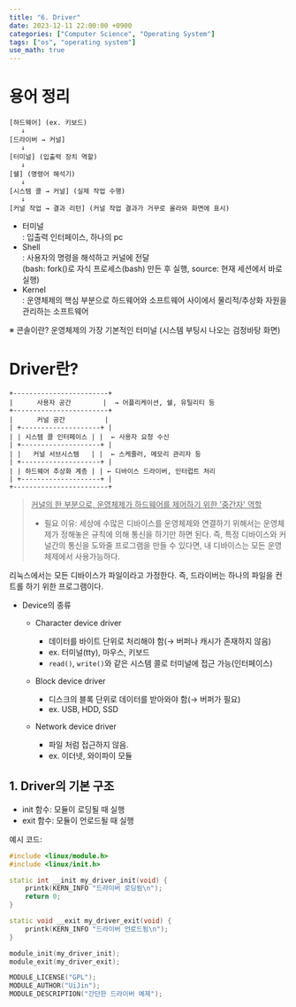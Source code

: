 ```yaml
---
title: "6. Driver"
date: 2023-12-11 22:00:00 +0900
categories: ["Computer Science", "Operating System"]
tags: ["os", "operating system"]
use_math: true
---
```


# 용어 정리

```
[하드웨어] (ex. 키보드)
   ↓
[드라이버 → 커널]
   ↓
[터미널] (입출력 장치 역할)
   ↓
[쉘] (명령어 해석기)
   ↓
[시스템 콜 → 커널] (실제 작업 수행)
   ↓
[커널 작업 → 결과 리턴] (커널 작업 결과가 거꾸로 올라와 화면에 표시)
```

- 터미널<br>
: 입출력 인터페이스, 하나의 pc
- Shell<br>
: 사용자의 명령을 해석하고 커널에 전달<br>
(bash: fork()로 자식 프로세스(bash) 만든 후 실행, source: 현재 세션에서 바로 실행)
- Kernel<br>
: 운영체제의 핵심 부분으로 하드웨어와 소프트웨어 사이에서 물리적/추상화 자원을 관리하는 소프트웨어

※ 콘솔이란? 운영체제의 가장 기본적인 터미널 (시스템 부팅시 나오는 검정바탕 화면)

# Driver란? 


```
+------------------------+
|      사용자 공간        |  → 어플리케이션, 쉘, 유틸리티 등
+------------------------+
|      커널 공간          |
| +--------------------+ |
| | 시스템 콜 인터페이스 | |  ← 사용자 요청 수신
| +--------------------+ |
| |   커널 서브시스템   | |  ← 스케줄러, 메모리 관리자 등
| +--------------------+ |
| | 하드웨어 추상화 계층 | | ← 디바이스 드라이버, 인터럽트 처리
| +--------------------+ |
+------------------------+
```

> <u> 커널의 한 부분으로, 운영체제가 하드웨어를 제어하기 위한 '중간자' 역할</u>
> - 필요 이유: 세상에 수많은 디바이스를 운영체제와 연결하기 위해서는 운영체제가 정해놓은 규칙에 의해 통신을 하기만 하면 된다. 즉, 특정 디바이스와 커널간의 통신을 도와줄 프로그램을 만들 수 있다면, 내 디바이스는 모든 운영체제에서 사용가능하다.

리눅스에서는 모든 디바이스가 파일이라고 가정한다. 즉, 드라이버는 하나의 파일을 컨트롤 하기 위한 프로그램이다.

- Device의 종류
    - Character device driver
        - 데이터를 바이트 단위로 처리해야 함(→ 버퍼나 캐시가 존재하지 않음)
        - ex. 터미널(tty), 마우스, 키보드
        - `read()`, `write()`와 같은 시스템 콜로 터미널에 접근 가능(인터페이스)


    - Block device driver
        - 디스크의 블록 단위로 데이터를 받아와야 함(→ 버퍼가 필요)
        - ex. USB, HDD, SSD


    - Network device driver
        - 파일 처럼 접근하지 않음.
        - ex. 이더넷, 와이파이 모듈

## 1. Driver의 기본 구조

- init 함수: 모듈이 로딩될 때 실행
- exit 함수: 모듈이 언로드될 때 실행

예시 코드:

```cpp
#include <linux/module.h>
#include <linux/init.h>

static int __init my_driver_init(void) {
    printk(KERN_INFO "드라이버 로딩됨\n");
    return 0;
}

static void __exit my_driver_exit(void) {
    printk(KERN_INFO "드라이버 언로드됨\n");
}

module_init(my_driver_init);
module_exit(my_driver_exit);

MODULE_LICENSE("GPL");
MODULE_AUTHOR("UiJin");
MODULE_DESCRIPTION("간단한 드라이버 예제");
```